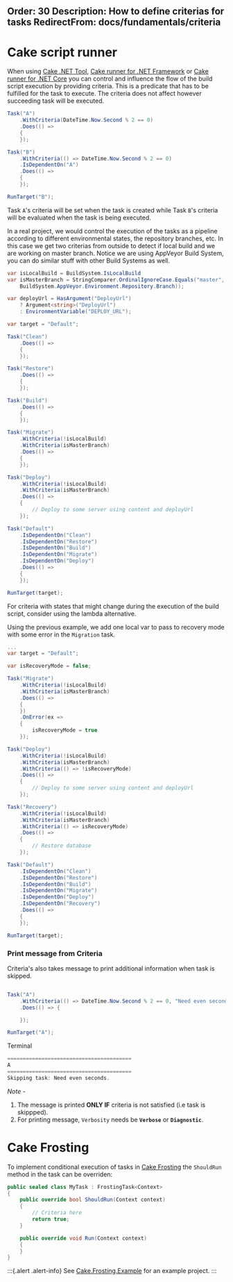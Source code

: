 Order: 30
Description: How to define criterias for tasks
RedirectFrom: docs/fundamentals/criteria
---

# Cake script runner

When using [Cake .NET Tool], [Cake runner for .NET Framework] or [Cake runner for .NET Core] you can control and influence the flow of the build script execution by providing criteria. This is a predicate that has to be fulfilled for the task to execute. The criteria does not affect however succeeding task will be executed.

```csharp
Task("A")
    .WithCriteria(DateTime.Now.Second % 2 == 0)
    .Does(() =>
    {
    });

Task("B")
    .WithCriteria(() => DateTime.Now.Second % 2 == 0)
    .IsDependentOn("A")
    .Does(() =>
    {
    });

RunTarget("B");
```

Task `A`'s criteria will be set when the task is created while Task `B`'s criteria will be evaluated when the task is being executed.

In a real project, we would control the execution of the tasks as a pipeline according to different environmental states, the repository branches, etc. In this case we get two criterias from outside to detect if local build and we are working on master branch. Notice we are using AppVeyor Build System, you can do similar stuff with other Build Systems as well.

```csharp
var isLocalBuild = BuildSystem.IsLocalBuild
var isMasterBranch = StringComparer.OrdinalIgnoreCase.Equals("master",
    BuildSystem.AppVeyor.Environment.Repository.Branch));

var deployUrl = HasArgument("DeployUrl")
    ? Argument<string>("DeployUrl")
    : EnvironmentVariable("DEPLOY_URL");

var target = "Default";

Task("Clean")
    .Does(() =>
    {
    });

Task("Restore")
    .Does(() =>
    {
    });

Task("Build")
    .Does(() =>
    {
    });

Task("Migrate")
    .WithCriteria(!isLocalBuild)
    .WithCriteria(isMasterBranch)
    .Does(() =>
    {
    });

Task("Deploy")
    .WithCriteria(!isLocalBuild)
    .WithCriteria(isMasterBranch)
    .Does(() =>
    {
        // Deploy to some server using content and deployUrl
    });

Task("Default")
    .IsDependentOn("Clean")
    .IsDependentOn("Restore")
    .IsDependentOn("Build")
    .IsDependentOn("Migrate")
    .IsDependentOn("Deploy")
    .Does(() =>
    {
    });

RunTarget(target);
```

For criteria with states that might change during the execution of the build script, consider using the lambda alternative.

Using the previous example, we add one local var to pass to recovery mode with some error in the `Migration` task.

```csharp
...
var target = "Default";

var isRecoveryMode = false;

Task("Migrate")
    .WithCriteria(!isLocalBuild)
    .WithCriteria(isMasterBranch)
    .Does(() =>
    {
    })
    .OnError(ex =>
    {
        isRecoveryMode = true
    });

Task("Deploy")
    .WithCriteria(!isLocalBuild)
    .WithCriteria(isMasterBranch)
    .WithCriteria(() => !isRecoveryMode)
    .Does(() =>
    {
        // Deploy to some server using content and deployUrl
    });

Task("Recovery")
    .WithCriteria(!isLocalBuild)
    .WithCriteria(isMasterBranch)
    .WithCriteria(() => isRecoveryMode)
    .Does(() =>
    {
        // Restore database
    });

Task("Default")
    .IsDependentOn("Clean")
    .IsDependentOn("Restore")
    .IsDependentOn("Build")
    .IsDependentOn("Migrate")
    .IsDependentOn("Deploy")
    .IsDependentOn("Recovery")
    .Does(() =>
    {
    });

RunTarget(target);
```

### Print message from Criteria

Criteria's also takes message to print additional information when task is skipped.

```csharp

Task("A")
    .WithCriteria(() => DateTime.Now.Second % 2 == 0, "Need even seconds.")
    .Does(() => {

    });

RunTarget("A");

```
Terminal

```powershell
========================================
A
========================================
Skipping task: Need even seconds.
````

_Note -_
1. The message is printed **ONLY IF** criteria is not satisfied (i.e task is skippped).
2. For printing message, `Verbosity` needs be **`Verbose`** or **`Diagnostic`**.

# Cake Frosting

To implement conditional execution of tasks in [Cake Frosting] the `ShouldRun` method in the task can be overriden:

```csharp
public sealed class MyTask : FrostingTask<Context>
{
    public override bool ShouldRun(Context context)
    {
        // Criteria here
        return true;
    }

    public override void Run(Context context)
    {
    }
}
```

:::{.alert .alert-info}
See [Cake.Frosting.Example](https://github.com/cake-build/cake/tree/develop/src/Cake.Frosting.Example) for an example project.
:::

[Cake .NET Tool]: /docs/running-builds/runners/dotnet-tool
[Cake runner for .NET Framework]: /docs/running-builds/runners/cake-runner-for-dotnet-framework
[Cake runner for .NET Core]: /docs/running-builds/runners/cake-runner-for-dotnet-core
[Cake Frosting]: /docs/running-builds/runners/cake-frosting